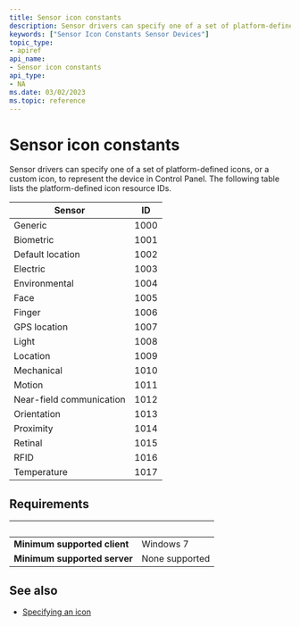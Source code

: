 ```yaml
---
title: Sensor icon constants
description: Sensor drivers can specify one of a set of platform-defined icons, or a custom icon, to represent the device in Control Panel. The following table lists the platform-defined icon resource IDs.
keywords: ["Sensor Icon Constants Sensor Devices"]
topic_type:
- apiref
api_name:
- Sensor icon constants
api_type:
- NA
ms.date: 03/02/2023
ms.topic: reference
---
```


# Sensor icon constants

Sensor drivers can specify one of a set of platform-defined icons, or a custom icon, to represent the device in Control Panel. The following table lists the platform-defined icon resource IDs.

| Sensor | ID |
|---|---|
| Generic | 1000 |
| Biometric | 1001 |
| Default location | 1002 |
| Electric | 1003 |
| Environmental | 1004 |
| Face | 1005 |
| Finger | 1006 |
| GPS location | 1007 |
| Light | 1008 |
| Location | 1009 |
| Mechanical | 1010 |
| Motion | 1011 |
| Near-field communication | 1012 |
| Orientation | 1013 |
| Proximity | 1014 |
| Retinal | 1015 |
| RFID | 1016 |
| Temperature | 1017 |

## Requirements

| &nbsp; | &nbsp; |
|---|---|
| **Minimum supported client** | Windows 7 |
| **Minimum supported server** | None supported |

## See also

- [Specifying an icon](./specifying-an-icon.md)
